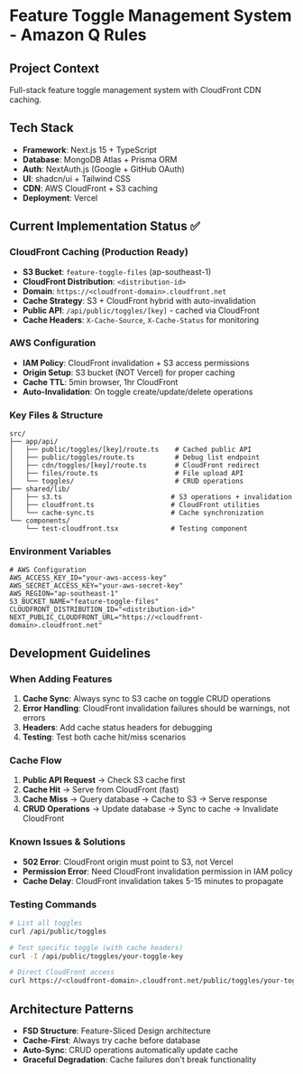 # Feature Toggle Management System - Amazon Q Rules

## Project Context
Full-stack feature toggle management system with CloudFront CDN caching.

## Tech Stack
- **Framework**: Next.js 15 + TypeScript
- **Database**: MongoDB Atlas + Prisma ORM  
- **Auth**: NextAuth.js (Google + GitHub OAuth)
- **UI**: shadcn/ui + Tailwind CSS
- **CDN**: AWS CloudFront + S3 caching
- **Deployment**: Vercel

## Current Implementation Status ✅

### CloudFront Caching (Production Ready)
- **S3 Bucket**: `feature-toggle-files` (ap-southeast-1)
- **CloudFront Distribution**: `<distribution-id>`
- **Domain**: `https://<cloudfront-domain>.cloudfront.net`
- **Cache Strategy**: S3 + CloudFront hybrid with auto-invalidation
- **Public API**: `/api/public/toggles/[key]` - cached via CloudFront
- **Cache Headers**: `X-Cache-Source`, `X-Cache-Status` for monitoring

### AWS Configuration
- **IAM Policy**: CloudFront invalidation + S3 access permissions
- **Origin Setup**: S3 bucket (NOT Vercel) for proper caching
- **Cache TTL**: 5min browser, 1hr CloudFront
- **Auto-Invalidation**: On toggle create/update/delete operations

### Key Files & Structure
```
src/
├── app/api/
│   ├── public/toggles/[key]/route.ts    # Cached public API
│   ├── public/toggles/route.ts          # Debug list endpoint
│   ├── cdn/toggles/[key]/route.ts       # CloudFront redirect
│   ├── files/route.ts                   # File upload API
│   └── toggles/                         # CRUD operations
├── shared/lib/
│   ├── s3.ts                           # S3 operations + invalidation
│   ├── cloudfront.ts                   # CloudFront utilities
│   └── cache-sync.ts                   # Cache synchronization
└── components/
    └── test-cloudfront.tsx             # Testing component
```

### Environment Variables
```env
# AWS Configuration
AWS_ACCESS_KEY_ID="your-aws-access-key"
AWS_SECRET_ACCESS_KEY="your-aws-secret-key"
AWS_REGION="ap-southeast-1"
S3_BUCKET_NAME="feature-toggle-files"
CLOUDFRONT_DISTRIBUTION_ID="<distribution-id>"
NEXT_PUBLIC_CLOUDFRONT_URL="https://<cloudfront-domain>.cloudfront.net"
```

## Development Guidelines

### When Adding Features
1. **Cache Sync**: Always sync to S3 cache on toggle CRUD operations
2. **Error Handling**: CloudFront invalidation failures should be warnings, not errors
3. **Headers**: Add cache status headers for debugging
4. **Testing**: Test both cache hit/miss scenarios

### Cache Flow
1. **Public API Request** → Check S3 cache first
2. **Cache Hit** → Serve from CloudFront (fast)
3. **Cache Miss** → Query database → Cache to S3 → Serve response
4. **CRUD Operations** → Update database → Sync to cache → Invalidate CloudFront

### Known Issues & Solutions
- **502 Error**: CloudFront origin must point to S3, not Vercel
- **Permission Error**: Need CloudFront invalidation permission in IAM policy
- **Cache Delay**: CloudFront invalidation takes 5-15 minutes to propagate

### Testing Commands
```bash
# List all toggles
curl /api/public/toggles

# Test specific toggle (with cache headers)
curl -I /api/public/toggles/your-toggle-key

# Direct CloudFront access
curl https://<cloudfront-domain>.cloudfront.net/public/toggles/your-toggle-key.json
```

## Architecture Patterns
- **FSD Structure**: Feature-Sliced Design architecture
- **Cache-First**: Always try cache before database
- **Auto-Sync**: CRUD operations automatically update cache
- **Graceful Degradation**: Cache failures don't break functionality